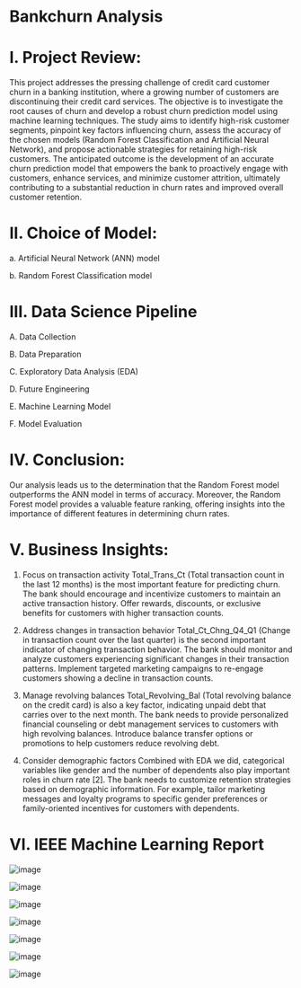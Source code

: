 # Bankchurn Analysis

# I. Project Review:

This project addresses the pressing challenge of credit card customer churn in a banking institution, where a
growing number of customers are discontinuing their credit card services. The objective is to investigate the root causes of
churn and develop a robust churn prediction model using machine learning techniques. The study aims to identify high-risk
customer segments, pinpoint key factors influencing churn, assess the accuracy of the chosen models (Random Forest
Classification and Artificial Neural Network), and propose actionable strategies for retaining high-risk customers. The
anticipated outcome is the development of an accurate churn prediction model that empowers the bank to proactively engage
with customers, enhance services, and minimize customer attrition, ultimately contributing to a substantial reduction in churn
rates and improved overall customer retention.

# II. Choice of Model:

a. Artificial Neural Network (ANN) model

b. Random Forest Classification model

# III. Data Science Pipeline

A. Data Collection

B. Data Preparation

C. Exploratory Data Analysis (EDA)

D. Future Engineering

E. Machine Learning Model

F. Model Evaluation

# IV. Conclusion:

Our analysis leads us to the determination that the Random Forest model outperforms the ANN model in terms of accuracy. Moreover, the Random Forest model provides a valuable feature ranking, offering insights into the importance of different features in determining churn rates.

# V. Business Insights:

1. Focus on transaction activity
Total_Trans_Ct (Total transaction count in the last 12 months) is the most important feature for predicting churn.
The bank should encourage and incentivize customers to maintain an active transaction history. Offer rewards, discounts, or exclusive benefits for customers with higher transaction counts.

3. Address changes in transaction behavior
Total_Ct_Chng_Q4_Q1 (Change in transaction count over the last quarter) is the second important indicator of changing transaction behavior.
The bank should monitor and analyze customers experiencing significant changes in their transaction patterns. Implement targeted marketing campaigns to re-engage customers showing a decline in transaction counts.

4. Manage revolving balances
Total_Revolving_Bal (Total revolving balance on the credit card) is also a key factor, indicating unpaid debt that carries over to the next month.
The bank needs to provide personalized financial counseling or debt management services to customers with high revolving balances. Introduce balance transfer options or promotions to help customers reduce revolving debt.

5. Consider demographic factors
Combined with EDA we did, categorical variables like gender and the number of dependents also play important roles in churn rate [2].
The bank needs to customize retention strategies based on demographic information. For example, tailor marketing messages and loyalty programs to specific gender preferences or family-oriented incentives for customers with dependents.

# VI. IEEE Machine Learning Report

![image](https://github.com/HazelDing/BankChurn/assets/149340952/7867b733-adb7-4550-9242-e4c60e93cfa4)

![image](https://github.com/HazelDing/BankChurn/assets/149340952/bec4670c-b5d6-4d29-9592-5f37c4fe24b9)

![image](https://github.com/HazelDing/BankChurn/assets/149340952/6d887b75-9c3e-47c9-a555-0e0076f8e146)

![image](https://github.com/HazelDing/BankChurn/assets/149340952/4793f48d-e057-4ff6-8a52-914d80994d06)

![image](https://github.com/HazelDing/BankChurn/assets/149340952/097cc205-db71-4b7c-99b6-9c1c150021ba)

![image](https://github.com/HazelDing/BankChurn/assets/149340952/89c02485-cefb-4be5-b245-b2f99ad810b2)

![image](https://github.com/HazelDing/BankChurn/assets/149340952/863f10f2-766d-4e0c-9630-4dd71179d36d)







